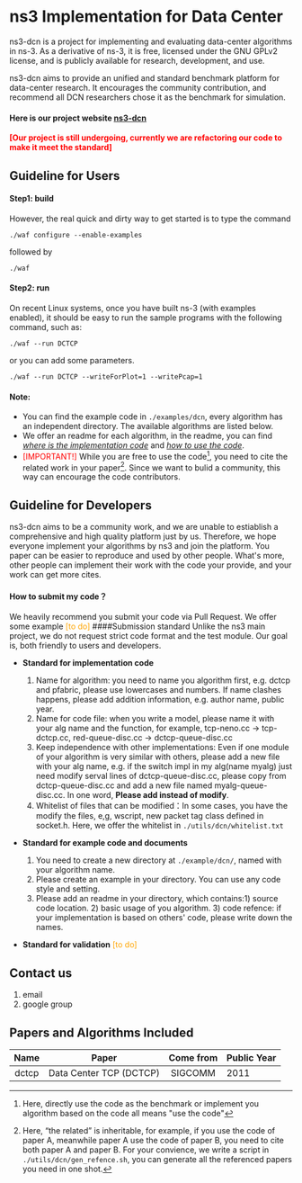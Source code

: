 # ns3 Implementation for Data Center

ns3-dcn is a project for implementing and evaluating data-center algorithms in ns-3. As a derivative of ns-3, it is free, licensed under the GNU GPLv2 license, and is publicly available for research, development, and use.

ns3-dcn aims to provide an unified and standard benchmark platform for data-center research. It encourages the community contribution, and recommend all DCN researchers chose it as the benchmark for simulation.

#### Here is our project website [<u>ns3-dcn</u>](http://sing.cse.ust.hk/ns3-dcn)

<font color=red><b>[Our project is still undergoing, currently we are refactoring our code to make it meet the standard] </b></font>


## Guideline for Users

#### Step1: build
However, the real quick and dirty way to get started is to
type the command
```shell
./waf configure --enable-examples
```

followed by

```shell
./waf
```

#### Step2: run
On recent Linux systems, once you have built ns-3 (with examples
enabled), it should be easy to run the sample programs with the
following command, such as:

```shell
./waf --run DCTCP
```
or you can add some parameters.
```shell
./waf --run DCTCP --writeForPlot=1 --writePcap=1
```

#### Note:
- You can find the example code in <code>./examples/dcn</code>, every algorithm has an independent directory. The available algorithms are listed below.
- We offer an readme for each algorithm, in the readme, you can find <u>*where is the implementation code*</u> and <u>*how to use the code*</u>.
- <font color=red>[IMPORTANT!]</font> While you are free to use the code[^1], you need to cite the related work in your paper[^2]. Since we want to bulid a community, this way can encourage the code contributors.
[^1]: Here, directly use the code as the benchmark or implement you algorithm based on the code all means "use the code"
[^2]: Here, “the related” is inheritable, for example, if you use the code of paper A, meanwhile paper A use the code of paper B, you need to cite both paper A and paper B. For your convience, we write a script in <code>./utils/dcn/gen_refence.sh</code>, you can generate all the referenced papers you need in one shot.
## Guideline for Developers

ns3-dcn aims to be a community work, and we are unable to estiablish a comprehensive and high quality platform just by us. Therefore, we hope  everyone implement your algorithms by ns3 and join the platform. You paper can be easier to reproduce and used by other people. What's more, other people can implement their work with the code your provide, and your work can get more cites.

#### How to submit my code？
We heavily recommend you submit your code via Pull Request.
We offer some example <font color=orange>[to do]</font>
####Submission standard
Unlike the ns3 main project, we do not request strict code format and the test module. Our goal is, both friendly to users and developers.

- **Standard for implementation code**
  1. Name for algorithm: you need to name you algorithm first, e.g. dctcp and pfabric, please use lowercases and numbers. If name clashes happens, please add addition information, e.g. author name, public year.
  2. Name for code file: when you write a model, please name it with your alg name and the function, for example, tcp-neno.cc -> tcp-dctcp.cc, red-queue-disc.cc -> dctcp-queue-disc.cc
  3. Keep independence with other implementations: Even if one module of your algorithm is very similar with others, please add a new file with your alg name, e.g. if the switch impl in my alg(name myalg) just need modify serval lines of dctcp-queue-disc.cc, please copy from dctcp-queue-disc.cc and add a new file named myalg-queue-disc.cc. In one word, **Please add instead of modify**.
  4. Whitelist of files that can be modified：In some cases, you have the modify the files, e,g, wscript, new packet tag class defined in socket.h. Here, we offer the whitelist in <code>./utils/dcn/whitelist.txt</code>
- **Standard for example code and documents**
  1. You need to create a new directory at <code>./example/dcn/</code>, named with your algorithm name.
  2. Please create an example in your directory. You can use any code style and setting.
  3. Please add an readme in your directory, which contains:1) source code location. 2) basic usage of you algorithm. 3) code refence: if your implementation is based on others' code, please write down the names.

- **Standard for validation**
  <font color=orange>[to do]</font>


## Contact us

1. email
2. google group

## Papers and Algorithms Included
| Name | Paper | Come from | Public Year |
| :-------------: | :-------------: | :-------------: | ------------- |
| dctcp | Data Center TCP (DCTCP) | SIGCOMM | 2011 |